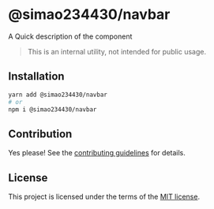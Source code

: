 # @simao234430/navbar

A Quick description of the component

> This is an internal utility, not intended for public usage.

## Installation

```sh
yarn add @simao234430/navbar
# or
npm i @simao234430/navbar
```

## Contribution

Yes please! See the
[contributing guidelines](https://github.com/xiaosimao123/yooui/blob/master/CONTRIBUTING.md)
for details.

## License

This project is licensed under the terms of the
[MIT license](https://github.com/xiaosimao123/yooui/blob/master/LICENSE).
